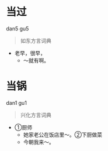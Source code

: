 # 当过
dan5 gu5
> 如东方言词典
- 老早，很早，
  - ～就有啊。

# 当锅
dan1 gu1
> 兴化方言词典
- ①厨师
  - 她家老公在饭店里～。②下厨做菜
  - 今朝我来～。
